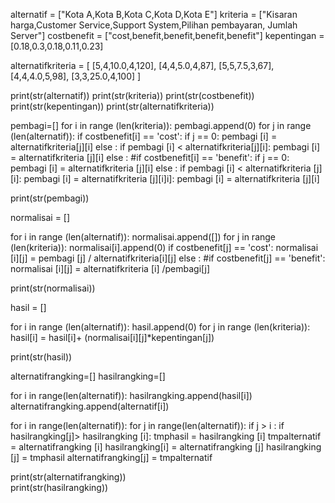 alternatif = ["Kota A,Kota B,Kota C,Kota D,Kota E"]
kriteria = ["Kisaran harga,Customer Service,Support System,Pilihan pembayaran, Jumlah Server"]
costbenefit = ["cost,benefit,benefit,benefit,benefit"]
kepentingan = [0.18,0.3,0.18,0.11,0.23]

alternatifkriteria = [
    [5,4,10.0,4,120],
    [4,4,5.0,4,87],
    [5,5,7.5,3,67],
    [4,4,4.0,5,98],
    [3,3,25.0,4,100]
]

print(str(alternatif))
print(str(kriteria))
print(str(costbenefit))
print(str(kepentingan))
print(str(alternatifkriteria))

pembagi=[]
for i in range (len(kriteria)):
    pembagi.append(0)
    for j in range (len(alternatif)):
         if costbenefit[i] == 'cost':
            if j == 0:
                pembagi [i] = alternatifkriteria[j][i]
            else :
                if pembagi [i] < alternatifkriteria[j][i]:
                    pembagi [i] = alternatifkriteria [j][i]
    else : #if costbenefit[i] == 'benefit':
        if j == 0:
            pembagi [i] = alternatifkriteria [j][i]
        else :
            if pembagi [i] < alternatifkriteria [j][i]:
                pembagi [i] = alternatifkriteria [j][i]i]:
            pembagi [i] = alternatifkriteria [j][i]
			
print(str(pembagi))

normalisai = []

for i in range (len(alternatif)):
    normalisai.append([])
    for j in range (len(kriteria)):
        normalisai[i].append(0)
        if costbenefit[j] == 'cost':
            normalisai [i][j] = pembagi [j] / alternatifkriteria[i][j]
            else : #if costbenefit[j] == 'benefit':
                normalisai [i][j] = alternatifkriteria [i] /pembagi[j]
				
print(str(normalisai))

hasil = []

for i in range (len(alternatif)):
    hasil.append(0)
    for j in range (len(kriteria)):
        hasil[i] = hasil[i]+ (normalisai[i][j]*kepentingan[j])
		
print(str(hasil))

alternatifrangking=[]
hasilrangking=[]

for i in range(len(alternatif)):
    hasilrangking.append(hasil[i])
    alternatifrangking.append(alternatif[i])
	
for i in range(len(alternatif)):
    for j in range(len(alternatif)):
        if j > i :
            if hasilrangking[j]> hasilrangking [i]:
            tmphasil = hasilrangking [i]
			tmpalternatif = alternatifrangking [i]
			hasilrangking[i] = alternatifrangking [j] 
			hasilrangking [j] = tmphasil
			alternatifrangking[j] = tmpalternatif
			
print(str(alternatifrangking))	
print(str(hasilrangking))		
